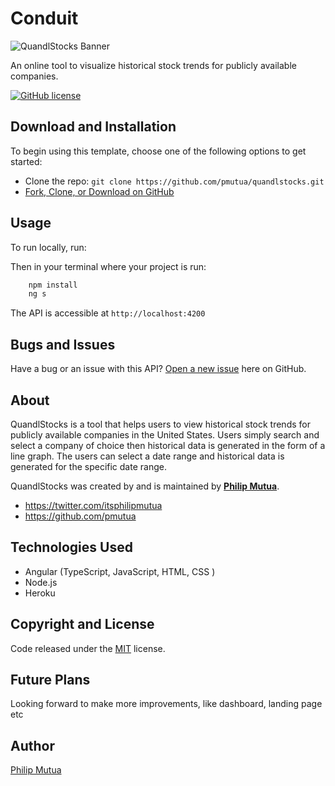 # Conduit

![QuandlStocks Banner](./assets/images/quandlstocks-title-banner.png)

An online tool to  visualize historical stock trends for publicly available companies.

[![GitHub license](https://img.shields.io/badge/license-MIT-blue.svg)](https://raw.githubusercontent.com/pmutua/conduit/master/LICENSE)

## Download and Installation

To begin using this template, choose one of the following options to get started:

* Clone the repo: `git clone https://github.com/pmutua/quandlstocks.git`
* [Fork, Clone, or Download on GitHub](https://github.com/pmutua/quandlstocks)

## Usage

To run locally, run:


Then in your terminal where your project is run:

```bash
    npm install
    ng s
```

The API is accessible at `http://localhost:4200`

## Bugs and Issues

Have a bug or an issue with this API? [Open a new issue](https://github.com/pmutua/quandlstocks/issues) here on GitHub.

## About

QuandlStocks is a tool that helps users to view historical stock trends for publicly available companies in the United States. Users simply search and select a company of choice then historical data is generated in the form of a line graph. The users can select  a date range and historical data is generated for the specific date range.  

QuandlStocks was created by and is maintained by **[Philip Mutua](https://twitter.com/itsphilipmutua)**.

* <https://twitter.com/itsphilipmutua>
* <https://github.com/pmutua>

## Technologies Used

* Angular (TypeScript, JavaScript, HTML, CSS )
* Node.js
* Heroku

## Copyright and License

Code released under the [MIT](https://github.com/pmutua/conduit/blob/master/LICENSE) license.

## Future Plans

Looking forward to make more improvements, like dashboard, landing page etc

## Author

[Philip Mutua](https://twitter.com/itsphilipmutua)
